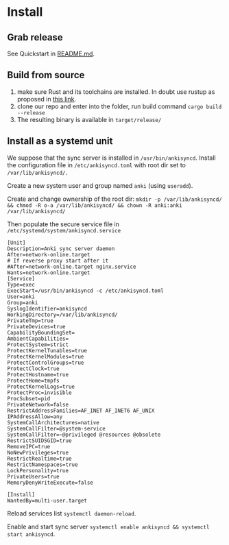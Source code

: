 # Install

## Grab release

See Quickstart in [README.md](../README.md).

## Build from source 

1. make sure Rust and its toolchains are installed.
In doubt use rustup as proposed in [this link](https://www.rust-lang.org/tools/install).
2. clone our repo and enter into the folder, run build command
`cargo build --release`
3. The resulting binary is available in `target/release/`


## Install as a systemd unit

We suppose that the sync server is installed in `/usr/bin/ankisyncd`.
Install the configuration file in `/etc/ankisyncd.toml`
with root dir set to `/var/lib/ankisyncd/`.

Create a new system user and group named `anki` (using `useradd`).

Create and change ownership of the root dir: `mkdir -p /var/lib/ankisyncd/ && chmod -R o-a /var/lib/ankisyncd/ && chown -R anki:anki /var/lib/ankisyncd/`

Then populate the secure service file in `/etc/systemd/system/ankisyncd.service`
```
[Unit]
Description=Anki sync server daemon
After=network-online.target
# If reverse proxy start after it
#After=network-online.target nginx.service
Wants=network-online.target
[Service]
Type=exec
ExecStart=/usr/bin/ankisyncd -c /etc/ankisyncd.toml
User=anki
Group=anki
SyslogIdentifier=ankisyncd
WorkingDirectory=/var/lib/ankisyncd/
PrivateTmp=true
PrivateDevices=true
CapabilityBoundingSet=
AmbientCapabilities=
ProtectSystem=strict
ProtectKernelTunables=true
ProtectKernelModules=true
ProtectControlGroups=true
ProtectClock=true
ProtectHostname=true
ProtectHome=tmpfs
ProtectKernelLogs=true
ProtectProc=invisible
ProcSubset=pid
PrivateNetwork=false
RestrictAddressFamilies=AF_INET AF_INET6 AF_UNIX
IPAddressAllow=any
SystemCallArchitectures=native
SystemCallFilter=@system-service
SystemCallFilter=~@privileged @resources @obsolete
RestrictSUIDSGID=true
RemoveIPC=true
NoNewPrivileges=true
RestrictRealtime=true
RestrictNamespaces=true
LockPersonality=true
PrivateUsers=true
MemoryDenyWriteExecute=false

[Install]
WantedBy=multi-user.target
```

Reload services list `systemctl daemon-reload`.

Enable and start sync server `systemctl enable ankisyncd && systemctl start ankisyncd`.
